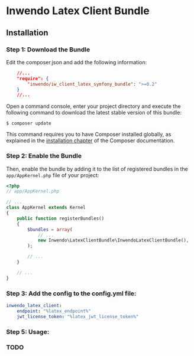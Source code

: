 Inwendo Latex Client Bundle
========================

Installation
------------

### Step 1: Download the Bundle

Edit the composer.json and add the following information:

````json
    //...
    "require": {
        "inwendo/iw_client_latex_symfony_bundle": ">=0.2"
    }
    //...
````

Open a command console, enter your project directory and execute the
following command to download the latest stable version of this bundle:

```console
$ composer update
```

This command requires you to have Composer installed globally, as explained
in the [installation chapter](https://getcomposer.org/doc/00-intro.md)
of the Composer documentation.

### Step 2: Enable the Bundle

Then, enable the bundle by adding it to the list of registered bundles
in the `app/AppKernel.php` file of your project:

```php
<?php
// app/AppKernel.php

// ...
class AppKernel extends Kernel
{
    public function registerBundles()
    {
        $bundles = array(
            // ...
            new Inwendo\LatexClientBundle\InwendoLatexClientBundle(),
        );

        // ...
    }

    // ...
}
```

### Step 3: Add the config to the config.yml file:

```yaml
inwendo_latex_client:
    endpoint: "%latex_endpoint%"
    jwt_license_token: "%latex_jwt_license_token%"
```

### Step 5: Usage:

### TODO
